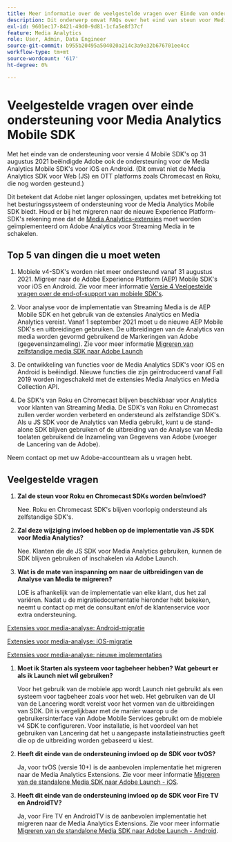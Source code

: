 ```yaml
---
title: Meer informatie over de veelgestelde vragen over Einde van ondersteuning voor Media Analytics SDK
description: Dit onderwerp omvat FAQs over het eind van steun voor Media Analytics SDKs.
exl-id: 9601ec17-8421-49d0-9d81-1cfa5e8f37cf
feature: Media Analytics
role: User, Admin, Data Engineer
source-git-commit: b955b20495a504020a214c3a9e32b676701ee4cc
workflow-type: tm+mt
source-wordcount: '617'
ht-degree: 0%

---
```


# Veelgestelde vragen over einde ondersteuning voor Media Analytics Mobile SDK

Met het einde van de ondersteuning voor versie 4 Mobile SDK&#39;s op 31 augustus 2021 beëindigde Adobe ook de ondersteuning voor de Media Analytics Mobile SDK&#39;s voor iOS en Android. (Dit omvat niet de Media Analytics SDK voor Web (JS) en OTT platforms zoals Chromecast en Roku, die nog worden gesteund.)

Dit betekent dat Adobe niet langer oplossingen, updates met betrekking tot het besturingssysteem of ondersteuning voor de Media Analytics Mobile SDK biedt. Houd er bij het migreren naar de nieuwe Experience Platform-SDK&#39;s rekening mee dat de [Media Analytics-extensies](https://developer.adobe.com/client-sdks/documentation/adobe-media-analytics/) moet worden geïmplementeerd om Adobe Analytics voor Streaming Media in te schakelen.


## Top 5 van dingen die u moet weten

1. Mobiele v4-SDK&#39;s worden niet meer ondersteund vanaf 31 augustus 2021. Migreer naar de Adobe Experience Platform (AEP) Mobile SDK&#39;s voor iOS en Android. Zie voor meer informatie [Versie 4 Veelgestelde vragen over de end-of-support van mobiele SDK&#39;s](https://developer.adobe.com/client-sdks/documentation/v4-end-of-life-faq/).

1. Voor analyse voor de implementatie van Streaming Media is de AEP Mobile SDK en het gebruik van de extensies Analytics en Media Analytics vereist. Vanaf 1 september 2021 moet u de nieuwe AEP Mobile SDK&#39;s en uitbreidingen gebruiken.  De uitbreidingen van de Analytics van media worden gevormd gebruikend de Markeringen van Adobe (gegevensinzameling). Zie voor meer informatie [Migreren van zelfstandige media SDK naar Adobe Launch](/help/legacy/sdk-to-launch/sdk-to-launch-migration.md)

1. De ontwikkeling van functies voor de Media Analytics SDK&#39;s voor iOS en Android is beëindigd. Nieuwe functies die zijn geïntroduceerd vanaf Fall 2019 worden ingeschakeld met de extensies Media Analytics en Media Collection API.

1. De SDK&#39;s van Roku en Chromecast blijven beschikbaar voor Analytics voor klanten van Streaming Media. De SDK&#39;s van Roku en Chromecast zullen verder worden verbeterd en ondersteund als zelfstandige SDK&#39;s. Als u JS SDK voor de Analytics van Media gebruikt, kunt u de stand-alone SDK blijven gebruiken of de uitbreiding van de Analyse van Media toelaten gebruikend de Inzameling van Gegevens van Adobe (vroeger de Lancering van de Adobe).

Neem contact op met uw Adobe-accountteam als u vragen hebt.

## Veelgestelde vragen

1. **Zal de steun voor Roku en Chromecast SDKs worden beïnvloed? &#x200B;**

   Nee.  Roku en Chromecast SDK&#39;s blijven voorlopig ondersteund als zelfstandige SDK&#39;s. &#x200B; &#x200B;
1. **Zal deze wijziging invloed hebben op de implementatie van JS SDK voor Media Analytics? &#x200B;**

   Nee.  Klanten die de JS SDK voor Media Analytics gebruiken, kunnen de SDK blijven gebruiken of inschakelen via Adobe Launch. &#x200B;
1. **Wat is de mate van inspanning om naar de uitbreidingen van de Analyse van Media te migreren? &#x200B;**

   LOE is afhankelijk van de implementatie van elke klant, dus het zal variëren.  Nadat u de migratiedocumentatie hieronder hebt bekeken, neemt u contact op met de consultant en/of de klantenservice voor extra ondersteuning.

[Extensies voor media-analyse: Android-migratie](/help/legacy/sdk-to-launch/sdk-to-launch-migration-platforms/sdk-to-launch-migration-android.md)

[Extensies voor media-analyse: iOS-migratie](/help/legacy/sdk-to-launch/sdk-to-launch-migration-platforms/sdk-to-launch-migration-ios.md)

   [Extensies voor media-analyse: nieuwe implementaties](https://developer.adobe.com/client-sdks/documentation/adobe-media-analytics/)

1. **Moet ik Starten als systeem voor tagbeheer hebben? Wat gebeurt er als ik Launch niet wil gebruiken?**

   Voor het gebruik van de mobiele app wordt Launch niet gebruikt als een systeem voor tagbeheer zoals voor het web. Het gebruiken van de UI van de Lancering wordt vereist voor het vormen van de uitbreidingen van SDK. Dit is vergelijkbaar met de manier waarop u de gebruikersinterface van Adobe Mobile Services gebruikt om de mobiele v4 SDK te configureren. Voor installatie, is het voordeel van het gebruiken van Lancering dat het u aangepaste installatieinstructies geeft die op de uitbreiding worden gebaseerd u kiest.

1. **Heeft dit einde van de ondersteuning invloed op de SDK voor tvOS?**

   Ja, voor tvOS (versie 10+) is de aanbevolen implementatie het migreren naar de Media Analytics Extensions. Zie voor meer informatie [Migreren van de standalone Media SDK naar Adobe Launch - iOS](/help/legacy/sdk-to-launch/sdk-to-launch-migration-platforms/sdk-to-launch-migration-ios.md).

1. **Heeft dit einde van de ondersteuning invloed op de SDK voor Fire TV en AndroidTV? &#x200B;**

   Ja, voor Fire TV en AndroidTV is de aanbevolen implementatie het migreren naar de Media Analytics Extensions. Zie voor meer informatie [Migreren van de standalone Media SDK naar Adobe Launch - Android](/help/legacy/sdk-to-launch/sdk-to-launch-migration-platforms/sdk-to-launch-migration-android.md).

